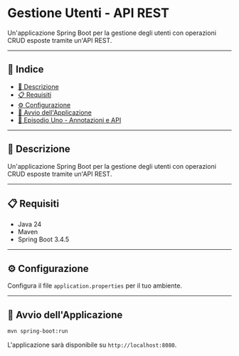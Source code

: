 # Gestione Utenti - API REST

Un'applicazione Spring Boot per la gestione degli utenti con operazioni CRUD esposte tramite un'API REST.

---

## 📑 Indice

- [📌 Descrizione](#descrizione)
- [📋 Requisiti](#requisiti)
- [⚙️ Configurazione](#configurazione)
- [🚀 Avvio dell'Applicazione](#avvio-dellapplicazione)
- [📖 Episodio Uno - Annotazioni e API](./documentation/episodiouno.md)

---

## 📌 Descrizione

Un'applicazione Spring Boot per la gestione degli utenti con operazioni CRUD esposte tramite un'API REST.

---

## 📋 Requisiti

- Java 24
- Maven
- Spring Boot 3.4.5

---

## ⚙️ Configurazione

Configura il file `application.properties` per il tuo ambiente.

---

## 🚀 Avvio dell'Applicazione

```bash
mvn spring-boot:run
```

L'applicazione sarà disponibile su `http://localhost:8080`.
